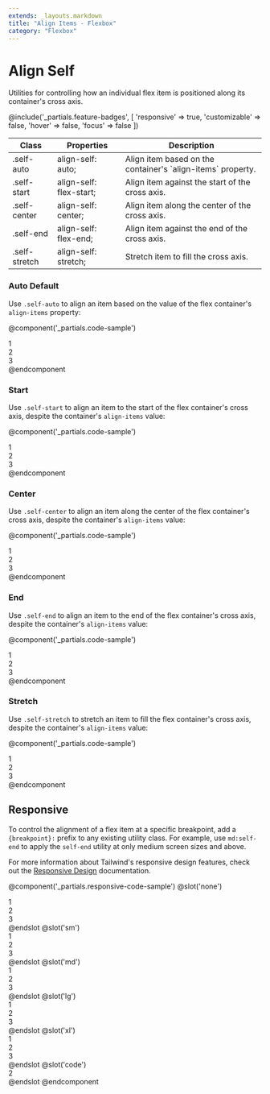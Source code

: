 ```yaml
---
extends: _layouts.markdown
title: "Align Items - Flexbox"
category: "Flexbox"
---
```


# Align Self

<div class="text-xl text-slate-light mb-4">
    Utilities for controlling how an individual flex item is positioned along its container's cross axis.
</div>

@include('_partials.feature-badges', [
    'responsive' => true,
    'customizable' => false,
    'hover' => false,
    'focus' => false
])

<div class="border-t border-grey-lighter">
    <table class="w-full text-left" style="border-collapse: collapse;">
      <colgroup>
        <col class="w-1/5">
        <col class="w-1/3">
        <col>
      </colgroup>
        <thead>
          <tr>
              <th class="text-sm font-semibold text-grey-darker p-2 bg-grey-lightest">Class</th>
              <th class="text-sm font-semibold text-grey-darker p-2 bg-grey-lightest">Properties</th>
              <th class="text-sm font-semibold text-grey-darker p-2 bg-grey-lightest">Description</th>
          </tr>
        </thead>
        <tbody class="align-baseline">
            <tr>
                <td class="p-2 border-t border-smoke-light font-mono text-xs text-purple-dark">.self-auto</td>
                <td class="p-2 border-t border-smoke-light font-mono text-xs text-blue-dark">align-self: auto;</td>
                <td class="p-2 border-t border-smoke-light text-sm text-grey-darker">Align item based on the container's `align-items` property.</td>
            </tr>
            <tr>
                <td class="p-2 border-t border-smoke-light font-mono text-xs text-purple-dark">.self-start</td>
                <td class="p-2 border-t border-smoke-light font-mono text-xs text-blue-dark">align-self: flex-start;</td>
                <td class="p-2 border-t border-smoke-light text-sm text-grey-darker">Align item against the start of the cross axis.</td>
            </tr>
            <tr>
                <td class="p-2 border-t border-smoke-light font-mono text-xs text-purple-dark">.self-center</td>
                <td class="p-2 border-t border-smoke-light font-mono text-xs text-blue-dark">align-self: center;</td>
                <td class="p-2 border-t border-smoke-light text-sm text-grey-darker">Align item along the center of the cross axis.</td>
            </tr>
            <tr>
                <td class="p-2 border-t border-smoke-light font-mono text-xs text-purple-dark">.self-end</td>
                <td class="p-2 border-t border-smoke-light font-mono text-xs text-blue-dark">align-self: flex-end;</td>
                <td class="p-2 border-t border-smoke-light text-sm text-grey-darker">Align item against the end of the cross axis.</td>
            </tr>
            <tr>
                <td class="p-2 border-t border-smoke-light font-mono text-xs text-purple-dark">.self-stretch</td>
                <td class="p-2 border-t border-smoke-light font-mono text-xs text-blue-dark">align-self: stretch;</td>
                <td class="p-2 border-t border-smoke-light text-sm text-grey-darker">Stretch item to fill the cross axis.</td>
            </tr>
        </tbody>
    </table>
</div>

### Auto <span class="ml-2 font-semibold text-slate-light text-sm uppercase tracking-wide">Default</span>

Use `.self-auto` to align an item based on the value of the flex container's `align-items` property:

@component('_partials.code-sample')
<div class="flex items-stretch bg-smoke-light h-24">
    <div class="flex-1 text-slate text-center bg-smoke px-4 py-2 m-2">1</div>
    <div class="self-auto flex-1 text-slate-dark text-center bg-smoke-dark px-4 py-2 m-2">2</div>
    <div class="flex-1 text-slate text-center bg-smoke px-4 py-2 m-2">3</div>
</div>
@endcomponent

### Start

Use `.self-start` to align an item to the start of the flex container's cross axis, despite the container's `align-items` value:

@component('_partials.code-sample')
<div class="flex items-stretch bg-smoke-light h-24">
    <div class="flex-1 text-slate text-center bg-smoke px-4 py-2 m-2">1</div>
    <div class="self-start flex-1 text-slate-dark text-center bg-smoke-dark px-4 py-2 m-2">2</div>
    <div class="flex-1 text-slate text-center bg-smoke px-4 py-2 m-2">3</div>
</div>
@endcomponent

### Center

Use `.self-center` to align an item along the center of the flex container's cross axis, despite the container's `align-items` value:

@component('_partials.code-sample')
<div class="flex items-stretch bg-smoke-light h-24">
    <div class="flex-1 text-slate text-center bg-smoke px-4 py-2 m-2">1</div>
    <div class="self-center flex-1 text-slate-dark text-center bg-smoke-dark px-4 py-2 m-2">2</div>
    <div class="flex-1 text-slate text-center bg-smoke px-4 py-2 m-2">3</div>
</div>
@endcomponent

### End

Use `.self-end` to align an item to the end of the flex container's cross axis, despite the container's `align-items` value:

@component('_partials.code-sample')
<div class="flex items-stretch bg-smoke-light h-24">
    <div class="flex-1 text-slate text-center bg-smoke px-4 py-2 m-2">1</div>
    <div class="self-end flex-1 text-slate-dark text-center bg-smoke-dark px-4 py-2 m-2">2</div>
    <div class="flex-1 text-slate text-center bg-smoke px-4 py-2 m-2">3</div>
</div>
@endcomponent

### Stretch

Use `.self-stretch` to stretch an item to fill the flex container's cross axis, despite the container's `align-items` value:

@component('_partials.code-sample')
<div class="flex items-start bg-smoke-light h-24">
    <div class="flex-1 text-slate text-center bg-smoke px-4 py-2 m-2">1</div>
    <div class="self-stretch flex-1 text-slate-dark text-center bg-smoke-dark px-4 py-2 m-2">2</div>
    <div class="flex-1 text-slate text-center bg-smoke px-4 py-2 m-2">3</div>
</div>
@endcomponent

## Responsive

To control the alignment of a flex item at a specific breakpoint, add a `{breakpoint}:` prefix to any existing utility class. For example, use `md:self-end` to apply the `self-end` utility at only medium screen sizes and above.

For more information about Tailwind's responsive design features, check out the [Responsive Design](/docs/responsive-design) documentation.

@component('_partials.responsive-code-sample')
@slot('none')
<div class="flex items-stretch bg-smoke-light h-24">
    <div class="flex-1 text-slate text-center bg-smoke px-4 py-2 m-2">1</div>
    <div class="self-auto flex-1 text-slate-dark text-center bg-smoke-dark px-4 py-2 m-2">2</div>
    <div class="flex-1 text-slate text-center bg-smoke px-4 py-2 m-2">3</div>
</div>
@endslot
@slot('sm')
<div class="flex items-stretch bg-smoke-light h-24">
    <div class="flex-1 text-slate text-center bg-smoke px-4 py-2 m-2">1</div>
    <div class="self-start flex-1 text-slate-dark text-center bg-smoke-dark px-4 py-2 m-2">2</div>
    <div class="flex-1 text-slate text-center bg-smoke px-4 py-2 m-2">3</div>
</div>
@endslot
@slot('md')
<div class="flex items-stretch bg-smoke-light h-24">
    <div class="flex-1 text-slate text-center bg-smoke px-4 py-2 m-2">1</div>
    <div class="self-end flex-1 text-slate-dark text-center bg-smoke-dark px-4 py-2 m-2">2</div>
    <div class="flex-1 text-slate text-center bg-smoke px-4 py-2 m-2">3</div>
</div>
@endslot
@slot('lg')
<div class="flex items-stretch bg-smoke-light h-24">
    <div class="flex-1 text-slate text-center bg-smoke px-4 py-2 m-2">1</div>
    <div class="self-center flex-1 text-slate-dark text-center bg-smoke-dark px-4 py-2 m-2">2</div>
    <div class="flex-1 text-slate text-center bg-smoke px-4 py-2 m-2">3</div>
</div>
@endslot
@slot('xl')
<div class="flex items-stretch bg-smoke-light h-24">
    <div class="flex-1 text-slate text-center bg-smoke px-4 py-2 m-2">1</div>
    <div class="self-stretch flex-1 text-slate-dark text-center bg-smoke-dark px-4 py-2 m-2">2</div>
    <div class="flex-1 text-slate text-center bg-smoke px-4 py-2 m-2">3</div>
</div>
@endslot
@slot('code')
<div class="items-stretch ...">
    <!-- ... -->
    <div class="none:self-auto sm:self-start md:self-end lg:self-center xl:self-stretch ...">2</div>
    <!-- ... -->
</div>
@endslot
@endcomponent

